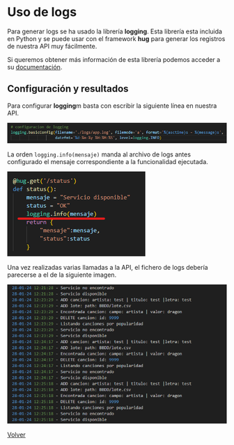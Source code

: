# Uso de logs

Para generar logs se ha usado la librería **logging**. Esta librería esta incluida en Python y se puede usar con el framework **hug** para generar los registros de nuestra API muy fácilmente.

Si queremos obtener más información de esta librería podemos acceder a su [documentación](https://docs.python.org/3/library/logging.html).

## Configuración y resultados

Para configurar **logging**m basta con escribir la siguiente línea en nuestra API.

![log-config](img/log-config.png)

La orden ``logging.info(mensaje)`` manda al archivo de logs antes configurado el mensaje correspondiente a la funcionalidad ejecutada.

![log-info](img/log-info.png)

Una vez realizadas varias llamadas a la API, el fichero de logs debería parecerse a el de la siguiente imagen.

![log-result](img/log-result.png)

[Volver](README.md)
